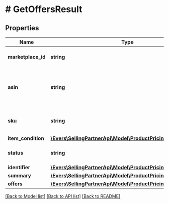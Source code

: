# # GetOffersResult

## Properties

Name | Type | Description | Notes
------------ | ------------- | ------------- | -------------
**marketplace_id** | **string** | A marketplace identifier. |
**asin** | **string** | The Amazon Standard Identification Number (ASIN) of the item. | [optional]
**sku** | **string** | The stock keeping unit (SKU) of the item. | [optional]
**item_condition** | [**\Evers\SellingPartnerApi\Model\ProductPricing\ConditionType**](ConditionType.md) |  |
**status** | **string** | The status of the operation. |
**identifier** | [**\Evers\SellingPartnerApi\Model\ProductPricing\ItemIdentifier**](ItemIdentifier.md) |  |
**summary** | [**\Evers\SellingPartnerApi\Model\ProductPricing\Summary**](Summary.md) |  |
**offers** | [**\Evers\SellingPartnerApi\Model\ProductPricing\OfferDetail[]**](OfferDetail.md) |  |

[[Back to Model list]](../../README.md#models) [[Back to API list]](../../README.md#endpoints) [[Back to README]](../../README.md)
